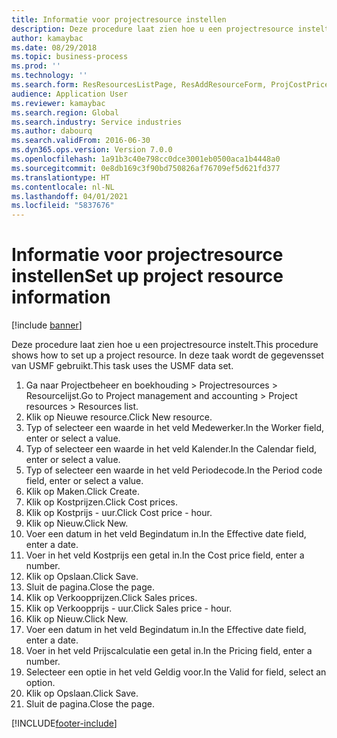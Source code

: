 ```yaml
---
title: Informatie voor projectresource instellen
description: Deze procedure laat zien hoe u een projectresource instelt.
author: kamaybac
ms.date: 08/29/2018
ms.topic: business-process
ms.prod: ''
ms.technology: ''
ms.search.form: ResResourcesListPage, ResAddResourceForm, ProjCostPriceHour, ProjSalesPriceHour
audience: Application User
ms.reviewer: kamaybac
ms.search.region: Global
ms.search.industry: Service industries
ms.author: dabourq
ms.search.validFrom: 2016-06-30
ms.dyn365.ops.version: Version 7.0.0
ms.openlocfilehash: 1a91b3c40e798cc0dce3001eb0500aca1b4448a0
ms.sourcegitcommit: 0e8db169c3f90bd750826af76709ef5d621fd377
ms.translationtype: HT
ms.contentlocale: nl-NL
ms.lasthandoff: 04/01/2021
ms.locfileid: "5837676"
---
```

# <a name="set-up-project-resource-information"></a><span data-ttu-id="3a903-103">Informatie voor projectresource instellen</span><span class="sxs-lookup"><span data-stu-id="3a903-103">Set up project resource information</span></span>

[!include [banner](../../includes/banner.md)]

<span data-ttu-id="3a903-104">Deze procedure laat zien hoe u een projectresource instelt.</span><span class="sxs-lookup"><span data-stu-id="3a903-104">This procedure shows how to set up a project resource.</span></span> <span data-ttu-id="3a903-105">In deze taak wordt de gegevensset van USMF gebruikt.</span><span class="sxs-lookup"><span data-stu-id="3a903-105">This task uses the USMF data set.</span></span>

1. <span data-ttu-id="3a903-106">Ga naar Projectbeheer en boekhouding > Projectresources > Resourcelijst.</span><span class="sxs-lookup"><span data-stu-id="3a903-106">Go to Project management and accounting > Project resources > Resources list.</span></span>
2. <span data-ttu-id="3a903-107">Klik op Nieuwe resource.</span><span class="sxs-lookup"><span data-stu-id="3a903-107">Click New resource.</span></span>
3. <span data-ttu-id="3a903-108">Typ of selecteer een waarde in het veld Medewerker.</span><span class="sxs-lookup"><span data-stu-id="3a903-108">In the Worker field, enter or select a value.</span></span>
4. <span data-ttu-id="3a903-109">Typ of selecteer een waarde in het veld Kalender.</span><span class="sxs-lookup"><span data-stu-id="3a903-109">In the Calendar field, enter or select a value.</span></span>
5. <span data-ttu-id="3a903-110">Typ of selecteer een waarde in het veld Periodecode.</span><span class="sxs-lookup"><span data-stu-id="3a903-110">In the Period code field, enter or select a value.</span></span>
6. <span data-ttu-id="3a903-111">Klik op Maken.</span><span class="sxs-lookup"><span data-stu-id="3a903-111">Click Create.</span></span>
7. <span data-ttu-id="3a903-112">Klik op Kostprijzen.</span><span class="sxs-lookup"><span data-stu-id="3a903-112">Click Cost prices.</span></span>
8. <span data-ttu-id="3a903-113">Klik op Kostprijs - uur.</span><span class="sxs-lookup"><span data-stu-id="3a903-113">Click Cost price - hour.</span></span>
9. <span data-ttu-id="3a903-114">Klik op Nieuw.</span><span class="sxs-lookup"><span data-stu-id="3a903-114">Click New.</span></span>
10. <span data-ttu-id="3a903-115">Voer een datum in het veld Begindatum in.</span><span class="sxs-lookup"><span data-stu-id="3a903-115">In the Effective date field, enter a date.</span></span>
11. <span data-ttu-id="3a903-116">Voer in het veld Kostprijs een getal in.</span><span class="sxs-lookup"><span data-stu-id="3a903-116">In the Cost price field, enter a number.</span></span>
12. <span data-ttu-id="3a903-117">Klik op Opslaan.</span><span class="sxs-lookup"><span data-stu-id="3a903-117">Click Save.</span></span>
13. <span data-ttu-id="3a903-118">Sluit de pagina.</span><span class="sxs-lookup"><span data-stu-id="3a903-118">Close the page.</span></span>
14. <span data-ttu-id="3a903-119">Klik op Verkoopprijzen.</span><span class="sxs-lookup"><span data-stu-id="3a903-119">Click Sales prices.</span></span>
15. <span data-ttu-id="3a903-120">Klik op Verkoopprijs - uur.</span><span class="sxs-lookup"><span data-stu-id="3a903-120">Click Sales price - hour.</span></span>
16. <span data-ttu-id="3a903-121">Klik op Nieuw.</span><span class="sxs-lookup"><span data-stu-id="3a903-121">Click New.</span></span>
17. <span data-ttu-id="3a903-122">Voer een datum in het veld Begindatum in.</span><span class="sxs-lookup"><span data-stu-id="3a903-122">In the Effective date field, enter a date.</span></span>
18. <span data-ttu-id="3a903-123">Voer in het veld Prijscalculatie een getal in.</span><span class="sxs-lookup"><span data-stu-id="3a903-123">In the Pricing field, enter a number.</span></span>
19. <span data-ttu-id="3a903-124">Selecteer een optie in het veld Geldig voor.</span><span class="sxs-lookup"><span data-stu-id="3a903-124">In the Valid for field, select an option.</span></span>
20. <span data-ttu-id="3a903-125">Klik op Opslaan.</span><span class="sxs-lookup"><span data-stu-id="3a903-125">Click Save.</span></span>
21. <span data-ttu-id="3a903-126">Sluit de pagina.</span><span class="sxs-lookup"><span data-stu-id="3a903-126">Close the page.</span></span>



[!INCLUDE[footer-include](../../../includes/footer-banner.md)]